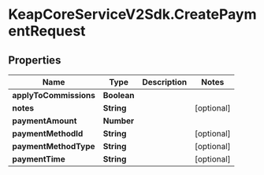 # KeapCoreServiceV2Sdk.CreatePaymentRequest

## Properties

Name | Type | Description | Notes
------------ | ------------- | ------------- | -------------
**applyToCommissions** | **Boolean** |  | 
**notes** | **String** |  | [optional] 
**paymentAmount** | **Number** |  | 
**paymentMethodId** | **String** |  | [optional] 
**paymentMethodType** | **String** |  | [optional] 
**paymentTime** | **String** |  | [optional] 


